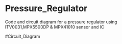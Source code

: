 # Pressure_Regulator
Code and circuit diagram for a pressure regulator using ITV0031,MPX5500DP &amp; MPX41010 sensor and IC


#Circuit_Diagram
